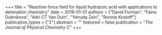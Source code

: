 +++
title = "Reactive force field for liquid hydrazoic acid with applications to detonation chemistry"
date = 2016-01-01
authors = ["David Furman", "Faina Dubnikova", "Adri CT Van Duin", "Yehuda Zeiri", "Ronnie Kosloff"]
publication_types = ["2"]
abstract = ""
featured = false
publication = "*The Journal of Physical Chemistry C*"
+++

